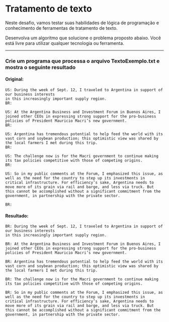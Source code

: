 # Tratamento de texto

Neste desafio, vamos testar suas habilidades de lógica de programação e conhecimento de ferramentas de tratamento de texto.

Desenvolva um algoritmo que solucione o problema proposto abaixo. Você está livre para utilizar qualquer tecnologia ou ferramenta.

-----------
### Crie um programa que processa o arquivo TextoExemplo.txt e mostra o seguinte resultado

#### Original:
```Text
US: During the week of Sept. 12, I traveled to Argentina in support of our business interests
in this increasingly important supply region. 
BR:

US: At the Argentina Business and Investment Forum in Buenos Aires, I joined other CEOs in expressing strong support for the pro-business policies of President Mauricio Macri’s new government. 
BR: 

US: Argentina has tremendous potential to help feed the world with its vast corn and soybean production; this optimistic view was shared by the local farmers I met during this trip. 
BR: 

US: The challenge now is for the Macri government to continue making its tax policies competitive with those of competing origins. 
BR:

US: So in my public comments at the Forum, I emphasized this issue, as well as the need for the country to step up its investments in critical infrastructure. For efficiency’s sake, Argentina needs to move more of its grain via rail and barge, and less via truck. But this cannot be accomplished without a significant commitment from the government, in partnership with the private sector.

BR: 
 ```



#### Resultado:
```Text
BR: During the week of Sept. 12, I traveled to Argentina in support of our business interests
in this increasingly important supply region. 

BR: At the Argentina Business and Investment Forum in Buenos Aires, I joined other CEOs in expressing strong support for the pro-business policies of President Mauricio Macri’s new government. 

BR: Argentina has tremendous potential to help feed the world with its vast corn and soybean production; this optimistic view was shared by the local farmers I met during this trip. 

BR: The challenge now is for the Macri government to continue making its tax policies competitive with those of competing origins. 

BR: So in my public comments at the Forum, I emphasized this issue, as well as the need for the country to step up its investments in critical infrastructure. For efficiency’s sake, Argentina needs to move more of its grain via rail and barge, and less via truck. But this cannot be accomplished without a significant commitment from the government, in partnership with the private sector.

```
